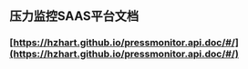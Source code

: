 ## 压力监控SAAS平台文档

### [https://hzhart.github.io/pressmonitor.api.doc/#/](https://hzhart.github.io/pressmonitor.api.doc/#/)